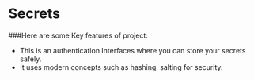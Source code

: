 # Secrets

###Here are some Key features of project:
* This is an authentication Interfaces where you can store your secrets safely.
* It uses modern concepts such as hashing, salting for security.
